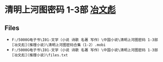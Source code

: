 # 清明上河图密码 1-3部 [冶文彪](推理小说)

## Files

- `F:/5000G电子书\I01-文学（小说 诗歌 名著 写作）\中国小说\清明上河图密码 1-3部 [冶文彪](推理小说)\清明上河图密码合集（1-2）.mobi`
- `F:/5000G电子书\I01-文学（小说 诗歌 名著 写作）\中国小说\清明上河图密码 1-3部 [冶文彪](推理小说)\files.txt`
